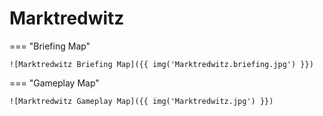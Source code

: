 # Marktredwitz

=== "Briefing Map"

    ![Marktredwitz Briefing Map]({{ img('Marktredwitz.briefing.jpg') }})

=== "Gameplay Map"

    ![Marktredwitz Gameplay Map]({{ img('Marktredwitz.jpg') }})
